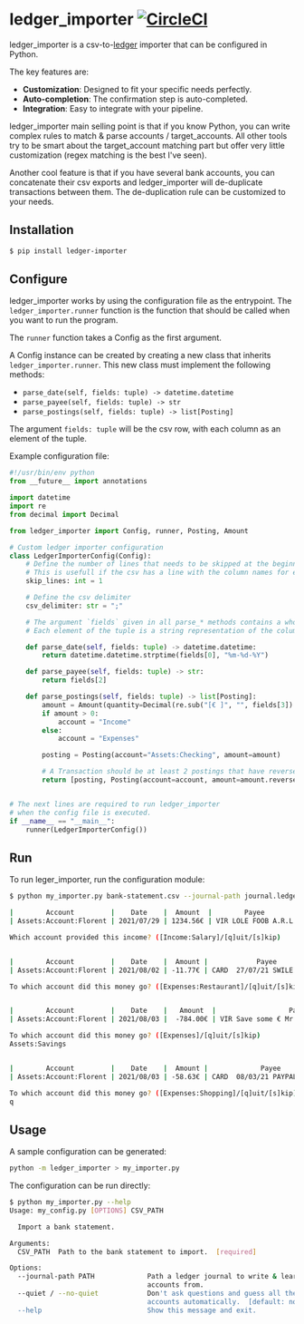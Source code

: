 # ledger_importer [![CircleCI](https://circleci.com/gh/volnt/ledger_importer.svg?style=shield&circle-token=afb73aed03518c8658de39f5d61ec3bfdf50d57c)](https://app.circleci.com/settings/project/github/volnt/ledger_importer)

ledger_importer is a csv-to-[ledger](https://www.ledger-cli.org/3.0/doc/ledger3.html) importer that can be configured in Python.

The key features are:

* **Customization**: Designed to fit your specific needs perfectly.
* **Auto-completion**: The confirmation step is auto-completed.
* **Integration**: Easy to integrate with your pipeline.

ledger_importer main selling point is that if you know Python, you can write complex rules to match & parse accounts / target_accounts. All other tools try to be smart about the target_account matching part but offer very little customization (regex matching is the best I've seen).

Another cool feature is that if you have several bank accounts, you can concatenate their csv exports and ledger_importer will de-duplicate transactions between them. The de-duplication rule can be customized to your needs.

## Installation

```sh
$ pip install ledger-importer
```

## Configure

ledger_importer works by using the configuration file as the entrypoint. The `ledger_importer.runner` function is the function that should be called when you want to run the program.

The `runner` function takes a Config as the first argument.

A Config instance can be created by creating a new class that inherits `ledger_importer.runner`. This new class must implement the following methods:

* `parse_date(self, fields: tuple) -> datetime.datetime`
* `parse_payee(self, fields: tuple) -> str`
* `parse_postings(self, fields: tuple) -> list[Posting]`

The argument `fields: tuple` will be the csv row, with each column as an element of the tuple.


Example configuration file:

```py
#!/usr/bin/env python
from __future__ import annotations

import datetime
import re
from decimal import Decimal

from ledger_importer import Config, runner, Posting, Amount

# Custom ledger importer configuration
class LedgerImporterConfig(Config):
    # Define the number of lines that needs to be skipped at the beginning of the file.
    # This is usefull if the csv has a line with the column names for example.
    skip_lines: int = 1

    # Define the csv delimiter
    csv_delimiter: str = ";"

    # The argument `fields` given in all parse_* methods contains a whole csv row in a tuple
    # Each element of the tuple is a string representation of the column

    def parse_date(self, fields: tuple) -> datetime.datetime:
        return datetime.datetime.strptime(fields[0], "%m-%d-%Y")

    def parse_payee(self, fields: tuple) -> str:
        return fields[2]

    def parse_postings(self, fields: tuple) -> list[Posting]:
        amount = Amount(quantity=Decimal(re.sub("[€ ]", "", fields[3]).replace(",", ".")), commodity="€")
        if amount > 0:
            account = "Income"
        else:
            account = "Expenses"

        posting = Posting(account="Assets:Checking", amount=amount)

        # A Transaction should be at least 2 postings that have reversed amounts
        return [posting, Posting(account=account, amount=amount.reverse())]


# The next lines are required to run ledger_importer
# when the config file is executed.
if __name__ == "__main__":
    runner(LedgerImporterConfig())
```

## Run

To run leger_importer, run the configuration module:

```sh
$ python my_importer.py bank-statement.csv --journal-path journal.ledger

|        Account         |    Date    |  Amount  |        Payee        |
| Assets:Account:Florent | 2021/07/29 | 1234.56€ | VIR LOLE FOOB A.R.L |

Which account provided this income? ([Income:Salary]/[q]uit/[s]kip)


|        Account         |    Date    |  Amount |            Payee             |
| Assets:Account:Florent | 2021/08/02 | -11.77€ | CARD  27/07/21 SWILE XX*XXXX |

To which account did this money go? ([Expenses:Restaurant]/[q]uit/[s]kip)


|        Account         |    Date    |   Amount  |                  Payee                  |
| Assets:Account:Florent | 2021/08/03 |  -784.00€ | VIR Save some € Mr.      Florent        |

To which account did this money go? ([Expenses]/[q]uit/[s]kip)
Assets:Savings


|        Account         |    Date    |  Amount |             Payee             |
| Assets:Account:Florent | 2021/08/03 | -58.63€ | CARD  08/03/21 PAYPAL XX*XXXX |

To which account did this money go? ([Expenses:Shopping]/[q]uit/[s]kip)
q
```

## Usage

A sample configuration can be generated:

```sh
python -m ledger_importer > my_importer.py
```

The configuration can be run directly:

```sh
$ python my_importer.py --help
Usage: my_config.py [OPTIONS] CSV_PATH

  Import a bank statement.

Arguments:
  CSV_PATH  Path to the bank statement to import.  [required]

Options:
  --journal-path PATH             Path a ledger journal to write & learn
                                  accounts from.
  --quiet / --no-quiet            Don't ask questions and guess all the
                                  accounts automatically.  [default: no-quiet]
  --help                          Show this message and exit.
```
